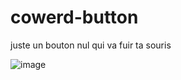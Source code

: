 # cowerd-button

juste un bouton nul qui va fuir ta souris 

![image](https://github.com/LaSauceBlanche/cowerd-button/assets/101463268/82fa3233-171c-4c09-ae4e-5bc13622a495)
